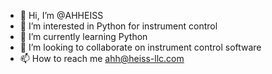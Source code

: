- 👋 Hi, I’m @AHHEISS
- 👀 I’m interested in Python for instrument control
- 🌱 I’m currently learning Python
- 💞️ I’m looking to collaborate on instrument control software
- 📫 How to reach me ahh@heiss-llc.com

<!---
AHHEISS/AHHEISS is a ✨ special ✨ repository because its `README.md` (this file) appears on your GitHub profile.
You can click the Preview link to take a look at your changes.
--->
